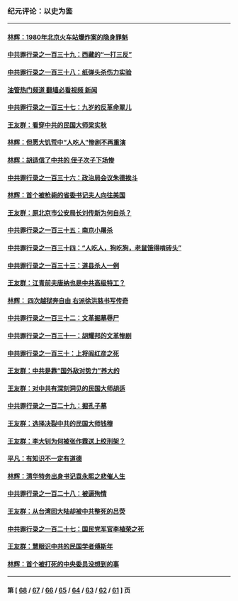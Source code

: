 ### 纪元评论：以史为鉴
---
#### [林辉：1980年北京火车站爆炸案的隐身罪魁](../../pages/nsc1028/n14024093.md?06290330) 
#### [中共罪行录之一百三十九：西藏的“一打三反”](../../pages/nsc1028/n14024088.md?06290330) 
#### [中共罪行录之一百三十八：纸弹头杀伤力实验](../../pages/nsc1028/n14022692.md?06290330) 
#### [油管热门频道 翻墙必看视频 新闻](ok?06290330)
#### [中共罪行录之一百三十七：九岁的反革命翠儿](../../pages/nsc1028/n14020997.md?06290330) 
#### [王友群：看穿中共的民国大师梁实秋](../../pages/nsc1028/n14020649.md?06290330) 
#### [林辉：但愿大饥荒中“人吃人”惨剧不再重演](../../pages/nsc1028/n14020531.md?06290330) 
#### [林辉：胡适信了中共的 侄子次子下场惨](../../pages/nsc1028/n14019760.md?06290330) 
#### [中共罪行录之一百三十六：政治局会议朱德挨斗](../../pages/nsc1028/n14017983.md?06290330) 
#### [林辉：首个被枪毙的省委书记夫人向往美国](../../pages/nsc1028/n14017481.md?06290330) 
#### [王友群：原北京市公安局长刘传新为何自杀？](../../pages/nsc1028/n14016995.md?06290330) 
#### [中共罪行录之一百三十五：南京小屠杀](../../pages/nsc1028/n14015189.md?06290330) 
#### [中共罪行录之一百三十四：“人吃人，狗吃狗，老鼠饿得啃砖头”](../../pages/nsc1028/n14014478.md?06290330) 
#### [中共罪行录之一百三十三：道县杀人一例](../../pages/nsc1028/n14014033.md?06290330) 
#### [王友群：江青前夫唐纳也是中共高级特工？](../../pages/nsc1028/n14011375.md?06290330) 
#### [林辉： 四次越狱奔自由 右派徐洪慈书写传奇](../../pages/nsc1028/n14010438.md?06290330) 
#### [中共罪行录之一百三十二：文革掘墓辱尸](../../pages/nsc1028/n14009626.md?06290330) 
#### [中共罪行录之一百三十一：胡耀邦的文革惨剧](../../pages/nsc1028/n14007184.md?06290330) 
#### [中共罪行录之一百三十：上将阎红彦之死](../../pages/nsc1028/n14004426.md?06290330) 
#### [王友群：中共是靠“国外敌对势力”养大的](../../pages/nsc1028/n14004284.md?06290330) 
#### [王友群：对中共有深刻洞见的民国大师胡适](../../pages/nsc1028/n14003453.md?06290330) 
#### [中共罪行录之一百二十九：掘孔子墓](../../pages/nsc1028/n14003058.md?06290330) 
#### [王友群：选择决裂中共的民国大师钱穆](../../pages/nsc1028/n14001046.md?06290330) 
#### [王友群：李大钊为何被张作霖送上绞刑架？](../../pages/nsc1028/n13999290.md?06290330) 
#### [平凡：有知识不一定有道德](../../pages/nsc1028/n13998913.md?06290330) 
#### [林辉：清华特务出身书记袁永熙之悲催人生](../../pages/nsc1028/n13997413.md?06290330) 
#### [中共罪行录之一百二十八：被逼殉情](../../pages/nsc1028/n13991056.md?06290330) 
#### [王友群：从台湾回大陆却被中共整死的吕荧](../../pages/nsc1028/n13989235.md?06290330) 
#### [中共罪行录之一百二十七：国民党军官李植荣之死](../../pages/nsc1028/n13989006.md?06290330) 
#### [王友群：慧眼识中共的民国学者傅斯年](../../pages/nsc1028/n13988371.md?06290330) 
#### [林辉：首个被打死的中央委员没想到的事](../../pages/nsc1028/n13987400.md?06290330) 

---
#### 第 [ [68](./68.md?06290330) / [67](./67.md?06290330) / [66](./66.md?06290330) / [65](./65.md?06290330) / [64](./64.md?06290330) / [63](./63.md?06290330) / [62](./62.md?06290330) / [61](./61.md?06290330) ] 页
